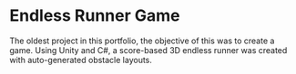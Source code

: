 # Endless Runner Game
 The oldest project in this portfolio, the objective of this was to create a game. Using Unity and C#, a score-based 3D endless runner was created with auto-generated obstacle layouts. 
